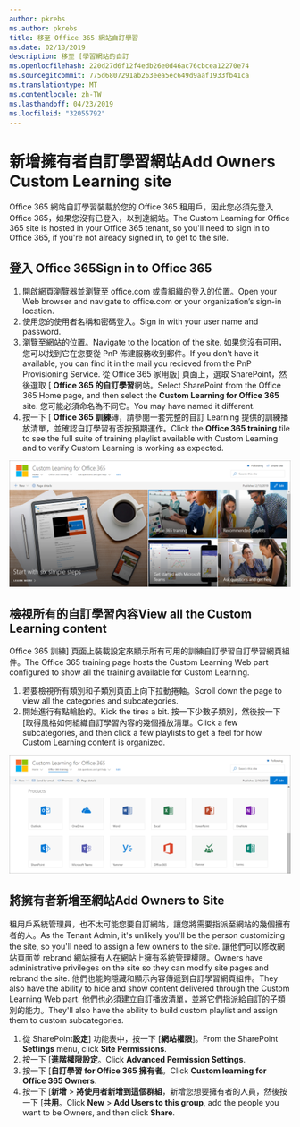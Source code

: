 ```yaml
---
author: pkrebs
ms.author: pkrebs
title: 移至 Office 365 網站自訂學習
ms.date: 02/18/2019
description: 移至 [學習網站的自訂
ms.openlocfilehash: 220d27d6f12f4edb26e0d46ac76cbcea12270e74
ms.sourcegitcommit: 775d6807291ab263eea5ec649d9aaf1933fb41ca
ms.translationtype: MT
ms.contentlocale: zh-TW
ms.lasthandoff: 04/23/2019
ms.locfileid: "32055792"
---
```

# <a name="add-owners-custom-learning-site"></a><span data-ttu-id="d0f43-103">新增擁有者自訂學習網站</span><span class="sxs-lookup"><span data-stu-id="d0f43-103">Add Owners Custom Learning site</span></span>

<span data-ttu-id="d0f43-104">Office 365 網站自訂學習裝載於您的 Office 365 租用戶，因此您必須先登入 Office 365，如果您沒有已登入，以到達網站。</span><span class="sxs-lookup"><span data-stu-id="d0f43-104">The Custom Learning for Office 365 site is hosted in your Office 365 tenant, so you'll need to sign in to Office 365, if you're not already signed in, to get to the site.</span></span> 

## <a name="sign-in-to-office-365"></a><span data-ttu-id="d0f43-105">登入 Office 365</span><span class="sxs-lookup"><span data-stu-id="d0f43-105">Sign in to Office 365</span></span> 

1.  <span data-ttu-id="d0f43-106">開啟網頁瀏覽器並瀏覽至 office.com 或貴組織的登入的位置。</span><span class="sxs-lookup"><span data-stu-id="d0f43-106">Open your Web browser and navigate to office.com or your organization’s sign-in location.</span></span> 
2.  <span data-ttu-id="d0f43-107">使用您的使用者名稱和密碼登入。</span><span class="sxs-lookup"><span data-stu-id="d0f43-107">Sign in with your user name and password.</span></span>
3.  <span data-ttu-id="d0f43-108">瀏覽至網站的位置。</span><span class="sxs-lookup"><span data-stu-id="d0f43-108">Navigate to the location of the site.</span></span> <span data-ttu-id="d0f43-109">如果您沒有可用，您可以找到它在您要從 PnP 佈建服務收到郵件。</span><span class="sxs-lookup"><span data-stu-id="d0f43-109">If you don't have it available, you can find it in the mail you recieved from the PnP Provisioning Service.</span></span> <span data-ttu-id="d0f43-110">從 Office 365 家用版] 頁面上，選取 SharePoint，然後選取 [ **Office 365 的自訂學習**網站。</span><span class="sxs-lookup"><span data-stu-id="d0f43-110">Select SharePoint from the Office 365 Home page, and then select the **Custom Learning for Office 365** site.</span></span> <span data-ttu-id="d0f43-111">您可能必須命名為不同它。</span><span class="sxs-lookup"><span data-stu-id="d0f43-111">You may have named it different.</span></span> 
5. <span data-ttu-id="d0f43-112">按一下 [ **Office 365 訓練**磚，請參閱一套完整的自訂 Learning 提供的訓練播放清單，並確認自訂學習有否按預期運作。</span><span class="sxs-lookup"><span data-stu-id="d0f43-112">Click the **Office 365 training** tile to see the full suite of training playlist available with Custom Learning and to verify Custom Learning is working as expected.</span></span> 

![cg goto.png](media/cg-goto.png)

## <a name="view-all-the-custom-learning-content"></a><span data-ttu-id="d0f43-114">檢視所有的自訂學習內容</span><span class="sxs-lookup"><span data-stu-id="d0f43-114">View all the Custom Learning content</span></span>
<span data-ttu-id="d0f43-115">Office 365 訓練] 頁面上裝載設定來顯示所有可用的訓練自訂學習自訂學習網頁組件。</span><span class="sxs-lookup"><span data-stu-id="d0f43-115">The Office 365 training page hosts the Custom Learning Web part configured to show all the training available for Custom Learning.</span></span> 

1. <span data-ttu-id="d0f43-116">若要檢視所有類別和子類別頁面上向下拉動捲軸。</span><span class="sxs-lookup"><span data-stu-id="d0f43-116">Scroll down the page to view all the categories and subcategories.</span></span>
2. <span data-ttu-id="d0f43-117">開始進行有點輪胎的。</span><span class="sxs-lookup"><span data-stu-id="d0f43-117">Kick the tires a bit.</span></span> <span data-ttu-id="d0f43-118">按一下少數子類別，然後按一下 [取得風格如何組織自訂學習內容的幾個播放清單。</span><span class="sxs-lookup"><span data-stu-id="d0f43-118">Click a few subcategories, and then click a few playlists to get a feel for how Custom Learning content is organized.</span></span> 

![cg gotoall.png](media/cg-gotoall.png)

## <a name="add-owners-to-site"></a><span data-ttu-id="d0f43-120">將擁有者新增至網站</span><span class="sxs-lookup"><span data-stu-id="d0f43-120">Add Owners to Site</span></span>
<span data-ttu-id="d0f43-121">租用戶系統管理員，也不太可能您要自訂網站，讓您將需要指派至網站的幾個擁有者的人。</span><span class="sxs-lookup"><span data-stu-id="d0f43-121">As the Tenant Admin, it's unlikely you'll be the person customizing the site, so you'll need to assign a few owners to the site.</span></span> <span data-ttu-id="d0f43-122">讓他們可以修改網站頁面並 rebrand 網站擁有人在網站上擁有系統管理權限。</span><span class="sxs-lookup"><span data-stu-id="d0f43-122">Owners have administrative privileges on the site so they can modify site pages and rebrand the site.</span></span> <span data-ttu-id="d0f43-123">他們也能夠隱藏和顯示內容傳遞到自訂學習網頁組件。</span><span class="sxs-lookup"><span data-stu-id="d0f43-123">They also have the ability to hide and show content delivered through the Custom Learning Web part.</span></span> <span data-ttu-id="d0f43-124">他們也必須建立自訂播放清單，並將它們指派給自訂的子類別的能力。</span><span class="sxs-lookup"><span data-stu-id="d0f43-124">They'll also have the ability to build custom playlist and assign them to custom subcategories.</span></span>  

1. <span data-ttu-id="d0f43-125">從 SharePoint**設定**] 功能表中，按一下 [**網站權限**]。</span><span class="sxs-lookup"><span data-stu-id="d0f43-125">From the SharePoint **Settings** menu, click **Site Permissions**.</span></span>
2. <span data-ttu-id="d0f43-126">按一下 [**進階權限設定**。</span><span class="sxs-lookup"><span data-stu-id="d0f43-126">Click **Advanced Permission Settings**.</span></span>
3. <span data-ttu-id="d0f43-127">按一下 [**自訂學習 for Office 365 擁有者**。</span><span class="sxs-lookup"><span data-stu-id="d0f43-127">Click **Custom learning for Office 365 Owners**.</span></span>
4. <span data-ttu-id="d0f43-128">按一下 [**新增** > **將使用者新增到這個群組**，新增您想要擁有者的人員，然後按一下 [**共用**。</span><span class="sxs-lookup"><span data-stu-id="d0f43-128">Click **New** > **Add Users to this group**, add the people you want to be Owners, and then click **Share**.</span></span>

